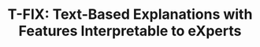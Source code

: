 ---
title: "T-FIX: Text-Based Explanations with Features Interpretable to eXperts"
paperurl: '/files/T-FIX.pdf'
venue: Preprint
citation: '<b>Shreya Havaldar*</b>, Helen Jin*, Chaehyeon Kim*, Anton Xue*, Weiqiu You*,Gary Weissman, Rajat Deo, Sameed Khatana, Helen Qu, Marco Gatti, Daniel A Hashimoto, Amin Madani, Masao Sako, Bhuvnesh Jain, Lyle Ungar, & Eric Wong (2025)'
---